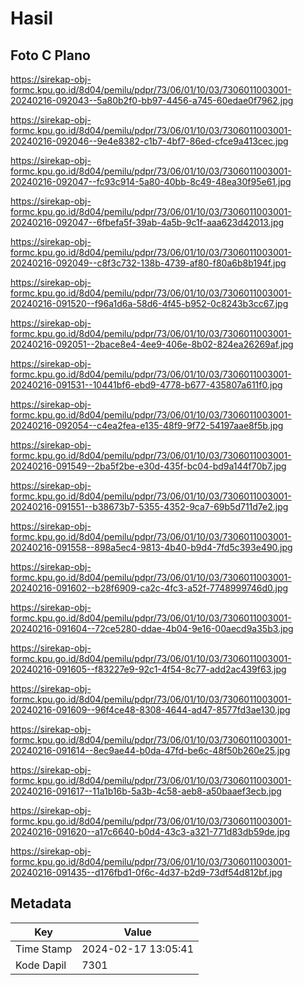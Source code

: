 # Hasil

## Foto C Plano

https://sirekap-obj-formc.kpu.go.id/8d04/pemilu/pdpr/73/06/01/10/03/7306011003001-20240216-092043--5a80b2f0-bb97-4456-a745-60edae0f7962.jpg

https://sirekap-obj-formc.kpu.go.id/8d04/pemilu/pdpr/73/06/01/10/03/7306011003001-20240216-092046--9e4e8382-c1b7-4bf7-86ed-cfce9a413cec.jpg

https://sirekap-obj-formc.kpu.go.id/8d04/pemilu/pdpr/73/06/01/10/03/7306011003001-20240216-092047--fc93c914-5a80-40bb-8c49-48ea30f95e61.jpg

https://sirekap-obj-formc.kpu.go.id/8d04/pemilu/pdpr/73/06/01/10/03/7306011003001-20240216-092047--6fbefa5f-39ab-4a5b-9c1f-aaa623d42013.jpg

https://sirekap-obj-formc.kpu.go.id/8d04/pemilu/pdpr/73/06/01/10/03/7306011003001-20240216-092049--c8f3c732-138b-4739-af80-f80a6b8b194f.jpg

https://sirekap-obj-formc.kpu.go.id/8d04/pemilu/pdpr/73/06/01/10/03/7306011003001-20240216-091520--f96a1d6a-58d6-4f45-b952-0c8243b3cc67.jpg

https://sirekap-obj-formc.kpu.go.id/8d04/pemilu/pdpr/73/06/01/10/03/7306011003001-20240216-092051--2bace8e4-4ee9-406e-8b02-824ea26269af.jpg

https://sirekap-obj-formc.kpu.go.id/8d04/pemilu/pdpr/73/06/01/10/03/7306011003001-20240216-091531--10441bf6-ebd9-4778-b677-435807a611f0.jpg

https://sirekap-obj-formc.kpu.go.id/8d04/pemilu/pdpr/73/06/01/10/03/7306011003001-20240216-092054--c4ea2fea-e135-48f9-9f72-54197aae8f5b.jpg

https://sirekap-obj-formc.kpu.go.id/8d04/pemilu/pdpr/73/06/01/10/03/7306011003001-20240216-091549--2ba5f2be-e30d-435f-bc04-bd9a144f70b7.jpg

https://sirekap-obj-formc.kpu.go.id/8d04/pemilu/pdpr/73/06/01/10/03/7306011003001-20240216-091551--b38673b7-5355-4352-9ca7-69b5d711d7e2.jpg

https://sirekap-obj-formc.kpu.go.id/8d04/pemilu/pdpr/73/06/01/10/03/7306011003001-20240216-091558--898a5ec4-9813-4b40-b9d4-7fd5c393e490.jpg

https://sirekap-obj-formc.kpu.go.id/8d04/pemilu/pdpr/73/06/01/10/03/7306011003001-20240216-091602--b28f6909-ca2c-4fc3-a52f-7748999746d0.jpg

https://sirekap-obj-formc.kpu.go.id/8d04/pemilu/pdpr/73/06/01/10/03/7306011003001-20240216-091604--72ce5280-ddae-4b04-9e16-00aecd9a35b3.jpg

https://sirekap-obj-formc.kpu.go.id/8d04/pemilu/pdpr/73/06/01/10/03/7306011003001-20240216-091605--f83227e9-92c1-4f54-8c77-add2ac439f63.jpg

https://sirekap-obj-formc.kpu.go.id/8d04/pemilu/pdpr/73/06/01/10/03/7306011003001-20240216-091609--96f4ce48-8308-4644-ad47-8577fd3ae130.jpg

https://sirekap-obj-formc.kpu.go.id/8d04/pemilu/pdpr/73/06/01/10/03/7306011003001-20240216-091614--8ec9ae44-b0da-47fd-be6c-48f50b260e25.jpg

https://sirekap-obj-formc.kpu.go.id/8d04/pemilu/pdpr/73/06/01/10/03/7306011003001-20240216-091617--11a1b16b-5a3b-4c58-aeb8-a50baaef3ecb.jpg

https://sirekap-obj-formc.kpu.go.id/8d04/pemilu/pdpr/73/06/01/10/03/7306011003001-20240216-091620--a17c6640-b0d4-43c3-a321-771d83db59de.jpg

https://sirekap-obj-formc.kpu.go.id/8d04/pemilu/pdpr/73/06/01/10/03/7306011003001-20240216-091435--d176fbd1-0f6c-4d37-b2d9-73df54d812bf.jpg


## Metadata

| Key        | Value               |
| ---------- | ------------------- |
| Time Stamp | 2024-02-17 13:05:41 |
| Kode Dapil | 7301                |



